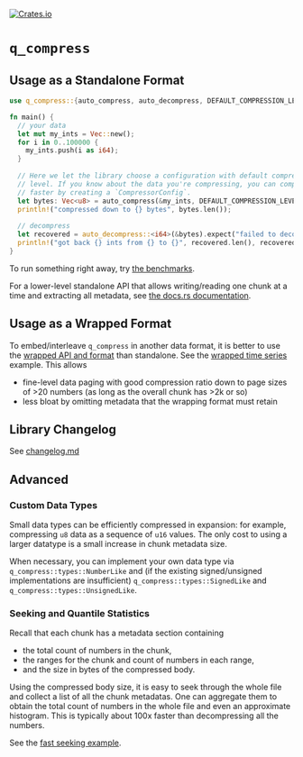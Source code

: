 [![Crates.io][crates-badge]][crates-url]

[crates-badge]: https://img.shields.io/crates/v/q_compress.svg

[crates-url]: https://crates.io/crates/q_compress

# `q_compress`

## Usage as a Standalone Format

```rust
use q_compress::{auto_compress, auto_decompress, DEFAULT_COMPRESSION_LEVEL};

fn main() {
  // your data
  let mut my_ints = Vec::new();
  for i in 0..100000 {
    my_ints.push(i as i64);
  }
 
  // Here we let the library choose a configuration with default compression
  // level. If you know about the data you're compressing, you can compress
  // faster by creating a `CompressorConfig`.
  let bytes: Vec<u8> = auto_compress(&my_ints, DEFAULT_COMPRESSION_LEVEL);
  println!("compressed down to {} bytes", bytes.len());
 
  // decompress
  let recovered = auto_decompress::<i64>(&bytes).expect("failed to decompress");
  println!("got back {} ints from {} to {}", recovered.len(), recovered[0], recovered.last().unwrap());
}
```

To run something right away, try
[the benchmarks](../../docs/benchmark_results.md).

For a lower-level standalone API that allows writing/reading one chunk at a time and
extracting all metadata, see [the docs.rs documentation](https://docs.rs/q_compress/latest/q_compress/).

## Usage as a Wrapped Format

To embed/interleave `q_compress` in another data format, it is better to use
the [wrapped API and format](src/wrapped) than standalone.
See the [wrapped time series](examples/wrapped_time_series.rs) example.
This allows

* fine-level data paging with good compression ratio down to page sizes of >20 numbers
  (as long as the overall chunk has >2k or so)
* less bloat by omitting metadata that the wrapping format must retain

## Library Changelog

See [changelog.md](changelog.md)

## Advanced

### Custom Data Types

Small data types can be efficiently compressed in expansion:
for example, compressing `u8` data as a sequence of `u16`
values. The only cost to using a larger datatype is a small
increase in chunk metadata size.

When necessary, you can implement your own data type via
`q_compress::types::NumberLike` and (if the existing signed/unsigned
implementations are insufficient)
`q_compress::types::SignedLike` and
`q_compress::types::UnsignedLike`.

### Seeking and Quantile Statistics

Recall that each chunk has a metadata section containing

* the total count of numbers in the chunk,
* the ranges for the chunk and count of numbers in each range,
* and the size in bytes of the compressed body.

Using the compressed body size, it is easy to seek through the whole file
and collect a list of all the chunk metadatas.
One can aggregate them to obtain the total count of numbers in the whole file
and even an approximate histogram.
This is typically about 100x faster than decompressing all the numbers.

See the [fast seeking example](examples/fast_seeking.rs).
